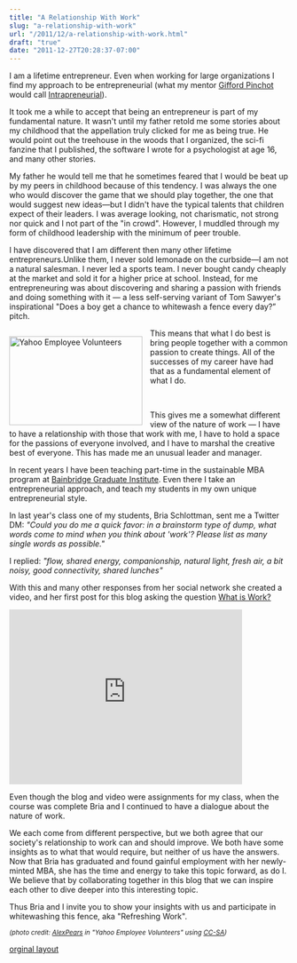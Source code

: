 ```yaml
---
title: "A Relationship With Work"
slug: "a-relationship-with-work"
url: "/2011/12/a-relationship-with-work.html"
draft: "true"
date: "2011-12-27T20:28:37-07:00"
---
```

<p><a href="/" style="clear: right; float: right; margin-bottom: 1em; margin-left: 1em;"><img align="right/" alt="" border="0" src="http://lifewithalacrity.blogs.com/.a/6a00d8341d8bc053ef00e54ff4225f8833-150wi" /></a>I am a lifetime entrepreneur. Even when working for large organizations I find my approach to be entrepreneurial (what my mentor&#0160;<a href="http://www.pinchot.com/">Gifford Pinchot </a>would call&#0160;<a href="http://www.intrapreneur.com/MainPages/History.html">Intrapreneurial</a>).</p>
<p>It took me a while to accept that being an entrepreneur is part of my fundamental nature. It wasn&#39;t until my father retold me some stories about my childhood that the appellation truly clicked for me as being true. He would point out the treehouse in the woods that I organized, the sci-fi fanzine that I published, the software I wrote for a psychologist at age 16, and many other stories.</p>
<p>My father he would tell me that he sometimes feared that I would be beat up by my peers in childhood because of this tendency. I was always the one who would discover the game that we should play together, the one that would suggest new ideas—but I didn&#39;t have the typical talents that children expect of their leaders. I was average looking, not charismatic, not strong nor quick and I not part of the &quot;in crowd&quot;. However, I muddled through my form of childhood leadership with the minimum of peer trouble.</p>
<p>I have discovered that I am different then many other lifetime entrepreneurs.Unlike them, I never sold lemonade on the curbside—I am not a natural salesman.&#0160;I never led a sports team.&#0160;I never bought candy cheaply at the market and sold it for a higher price at school. Instead, for me entrepreneuring was about discovering and sharing a passion with friends and doing something with it — a less self-serving variant of Tom Sawyer&#39;s inspirational &quot;Does a boy get a chance to whitewash a fence every day?” pitch.</p>
<p><a href="http://www.flickr.com/photos/zenlight/5603317504/" style="clear: left; float: left; margin-right: 1em; margin-top: 1em;" title="Yahoo Employee Volunteers by AlexPears, on Flickr"><img alt="Yahoo Employee Volunteers" height="160" src="http://farm5.static.flickr.com/4106/5603317504_d8e7f754c2_m.jpg" width="240" /></a>This means that what I do best is bring people together with a common passion to create things. All of the successes of my career have had that as a fundamental element of what I do.</p>
<p>&#0160;</p>
<p>This gives me a somewhat different view of the nature of work — I have to have a relationship with those that work with me, I have to hold a space for the passions of everyone involved, and I have to marshal the creative best of everyone. This has made me an unusual leader and manager.</p>
<p>In recent years I have been teaching part-time in the sustainable MBA program at <a href="http://www.bgi.edu/">Bainbridge Graduate Institute</a>. Even there I take an entrepreneurial approach, and teach my students in my own unique entrepreneurial style.</p>
<p>In last year&#39;s class one of my students, Bria Schlottman, sent me a Twitter DM: <em>&quot;Could you do me a quick favor: in a brainstorm type of dump, what words come to mind when you think about &#39;work&#39;? Please list as many single words as possible.&quot;</em></p>
<p>I replied: <em>&quot;flow, shared energy, companionship, natural light, fresh air, a bit noisy, good connectivity, shared lunches&quot;</em></p>
<p>With this and many other responses from her social network she created a video, and her first post for this blog asking the question&#0160;<a href="http://www.refreshingwork.com/2010/10/what-is-work.html">What is Work?</a></p>
<p><iframe frameborder="0" height="315" src="http://www.youtube.com/embed/-8cnEs5Hk-Q" width="420"></iframe></p>
<p>Even though the blog and video were assignments for my class, when the course was complete Bria and I continued to have a dialogue about the nature of work.</p>
<p>We each come from different perspective, but we both agree that our society&#39;s relationship to work can and should improve. We both have some insights as to what that would require, but neither of us have the answers. Now that Bria has graduated and found gainful employment with her newly-minted MBA, she has the time and energy to take this topic forward, as do I. We believe that by collaborating together in this blog that we can inspire each other to dive deeper into this interesting topic.</p>
<p>Thus Bria and I invite you to show your insights with us and participate in whitewashing this fence, aka &quot;Refreshing Work&quot;.</p>
<p><small><em>(photo credit: <a href="http://www.flickr.com/photos/zenlight/5603317504/in/photostream/">AlexPears</a> in &quot;Yahoo Employee Volunteers&quot; using <a href="http://creativecommons.org/licenses/by-sa/2.0/deed.en">CC-SA</a>)</em></small></p>
<p class="previous"><a href="/previous/2011/12/a-relationship-with-work.html" rel="syndication">orginal layout</a></p>
